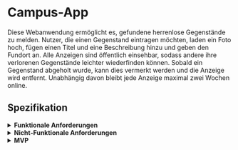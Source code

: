 # Campus-App

Diese Webanwendung ermöglicht es, gefundene herrenlose Gegenstände zu melden. Nutzer, die einen Gegenstand eintragen möchten, laden ein Foto hoch, fügen einen Titel und eine Beschreibung hinzu und geben den Fundort an. Alle Anzeigen sind öffentlich einsehbar, sodass andere ihre verlorenen Gegenstände leichter wiederfinden können. Sobald ein Gegenstand abgeholt wurde, kann dies vermerkt werden und die Anzeige wird entfernt. Unabhängig davon bleibt jede Anzeige maximal zwei Wochen online.

## Spezifikation

<details>
<summary><strong>Funktionale Anforderungen</strong></summary>

| Titel                     | Beschreibung                                                                                                 | Relevanz        |
|---------------------------|-------------------------------------------------------------------------------------------------------------|-----------------|
| Anzeige schalten          | Nutzer können eine Anzeige mit Bild, Titel, Beschreibung und Fundort online stellen.                        | 🔴 sehr wichtig |
| Manuelle Duplikatsprüfung | Beim Inserieren werden dem Nutzer bereits gemeldete Gegenstände am gleichen Fundort angezeigt. Er entscheidet dann, ob er die Anzeige erstellt. | 🟡 mittel |
| Suche nach Kategorie/Text | Nutzer können Anzeigen nach Kategorien (z. B. Kleidung, Elektronik) oder per Freitext durchsuchen.           | 🟡 mittel       |
| Gegenstand abholen        | Nutzer können eine Anzeige als „abgeholt“ markieren.                                                        | 🔴 sehr wichtig |
| Suche inserieren          | Nutzer können Gesuche aufgeben, um auf verlorene Gegenstände aufmerksam zu machen.                          | 🟠 wichtig      |
| Login / Registrieren      | Nutzerkonten ermöglichen personalisierte Anzeigen.                                                          | 🟡 mittel       |
| Logging                   | Es wird protokolliert, wer einen Gegenstand als abgeholt markiert hat, um Missbrauch nachverfolgen zu können.| 🟢 gering       |
| Kategorien / Tags         | Anzeigen können mit Kategorien (z. B. Kleidung, Elektronik) oder Schlagwörtern versehen werden.              | 🟡 mittel       |
| Benachrichtigungen        | Nutzer erhalten eine Nachricht (E-Mail/App), wenn ein möglicher Treffer zu ihrem Gesuch oder Fundort erscheint.| 🟢 gering   |

</details>

<details>
<summary><strong>Nicht-Funktionale Anforderungen</strong></summary>

| Titel             | Beschreibung                                                                                  | Relevanz        |
|-------------------|------------------------------------------------------------------------------------------------|-----------------|
| Antwortzeit / Suche | Seiten sollen innerhalb von 2 Sekunden laden, Suchergebnisse in weniger als 1 Sekunde erscheinen. | 🔴 sehr wichtig |
| Betriebszeit      | Die Anwendung soll eine Verfügbarkeit von mindestens 95 % pro Monat haben.                     | 🔴 sehr wichtig |
| Einfache Bedienung| Die Nutzeroberfläche soll klar, selbsterklärend und auch ohne technisches Vorwissen nutzbar sein.| 🟠 wichtig      |
| Modularer Aufbau  | Das System soll modular entwickelt sein, sodass neue Funktionen einfach ergänzt werden können. | 🟡 mittel       |
| Fehlerbehandlung  | Fehlerhafte Eingaben oder Systemfehler sollen verständlich abgefangen und dem Nutzer angezeigt werden.| 🔴 sehr wichtig |
| Barrierefreiheit  | Die Anwendung ist auch für Nutzer mit Einschränkungen (Screenreader, Kontraste) zugänglich.      | 🟠 wichtig      |

</details>


<details>
<summary><strong>MVP</strong></summary>
<br>
Das Minimum Viable Product (MVP) der Fundgegenstände-Webanwendung konzentriert sich auf die grundlegenden Funktionen, die den Kernnutzen für die Nutzerinnen und Nutzer sicherstellen. Im Mittelpunkt steht die Möglichkeit, gefundene Gegenstände schnell und einfach online zu melden. Dazu können Nutzer ein Bild hochladen sowie Titel, Beschreibung und Fundort angeben. Alle Anzeigen sind öffentlich einsehbar und können über eine Suchfunktion nach Kategorien oder Freitext durchsucht werden. Wurde ein Gegenstand abgeholt, kann dies in der Anzeige vermerkt werden, sodass die Anzeige verschwindet. Zusätzlich werden alle Anzeigen nach spätestens zwei Wochen automatisch gelöscht, um die Übersichtlichkeit zu gewährleisten.

Die Anwendung soll einfach zu bedienen und auch ohne Registrierung nutzbar sein. Eine klare, responsive Oberfläche sorgt dafür, dass die Plattform sowohl auf dem Computer als auch auf mobilen Endgeräten problemlos funktioniert. Die Suche muss schnell Ergebnisse liefern, sodass Nutzer innerhalb weniger Sekunden relevante Anzeigen finden können.

Auf diese Weise deckt das MVP die wesentlichen Schritte ab: Fund melden – Fund suchen – Fund abholen. Erweiterte Funktionen wie Nutzer-Accounts, Benachrichtigungen, Duplikatsprüfungen oder Standortkarten sind in späteren Ausbaustufen vorgesehen, gehören aber nicht zum ersten lauffähigen Produkt.
<br>